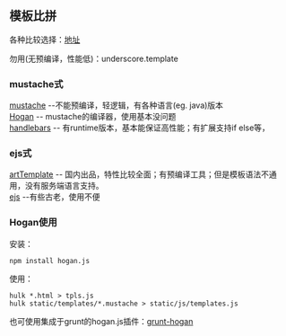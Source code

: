 
## 模板比拼 ##

各种比较选择：[地址](http://garann.github.io/template-chooser/)

勿用(无预编译，性能低)：underscore.template

### mustache式 ###

[mustache](https://github.com/janl/mustache.js) --不能预编译，轻逻辑，有各种语言(eg. java)版本  
[Hogan](https://github.com/twitter/hogan.js) -- mustache的编译器，使用基本没问题  
[handlebars](http://handlebarsjs.com/) -- 有runtime版本，基本能保证高性能；有扩展支持if else等，  

### ejs式 ###
[artTemplate](https://github.com/aui/artTemplate?source=c) -- 国内出品，特性比较全面；有预编译工具；但是模板语法不通用，没有服务端语言支持。  
[ejs](http://embeddedjs.com/) --有些古老，使用不便



### Hogan使用 ###

安装：  

	npm install hogan.js  

使用：  

	hulk *.html > tpls.js  
	hulk static/templates/*.mustache > static/js/templates.js

也可使用集成于grunt的hogan.js插件：[grunt-hogan](https://npmjs.org/package/grunt-hogan)

